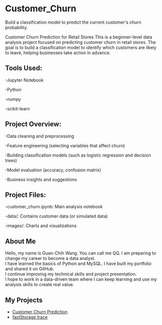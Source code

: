 # Customer_Churn
Build a classification model to predict the current customer's churn probability.

Customer Churn Prediction for Retail Stores
This is a beginner-level data analysis project focused on predicting customer churn in retail stores. The goal is to build a classification model to identify which customers are likely to leave, helping businesses take action in advance.


## Tools Used:
-Jupyter Notebook

-Python

-numpy

-scikit-learn

## Project Overview:
-Data cleaning and preprocessing

-Feature engineering (selecting variables that affect churn)

-Building classification models (such as logistic regression and decision trees)

-Model evaluation (accuracy, confusion matrix)

-Business insights and suggestions

## Project Files:
-customer_churn.ipynb: Main analysis notebook

-data/: Contains customer data (or simulated data)

-images/: Charts and visualizations

## About Me

Hello, my name is Guan-Chih Wang. You can call me QQ. I am preparing to change my career to become a data analyst.  
I have learned the basics of Python and MySQL. I have built my portfolio and shared it on GitHub.  
I continue improving my technical skills and project presentation.  
I hope to work in a data-driven team where I can keep learning and use my analysis skills to create real value.

## My Projects

- [Customer Churn Prediction](https://github.com/qqmallu/customer-churn)
- [fastStorage trace](https://github.com/qqmallu/fastStorage-trace)
